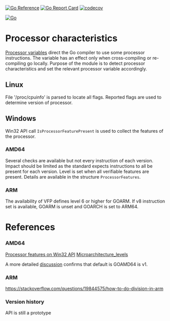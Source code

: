 [![Go Reference](https://pkg.go.dev/badge/github.com/iwdgo/processorfeatures.svg)](https://pkg.go.dev/github.com/iwdgo/processorfeatures)
[![Go Report Card](https://goreportcard.com/badge/github.com/iwdgo/processorfeatures)](https://goreportcard.com/report/github.com/iwdgo/processorfeatures)
[![codecov](https://codecov.io/gh/iwdgo/processorfeatures/branch/master/graph/badge.svg)](https://codecov.io/gh/iwdgo/processorfeatures)

[![Go](https://github.com/iwdgo/processorfeatures/actions/workflows/go.yml/badge.svg)](https://github.com/iwdgo/processorfeatures/actions/workflows/go.yml)

# Processor characteristics 

[Processor variables](https://go.dev/doc/install/source#environment) direct the Go compiler to use some processor instructions.
The variable has an effect only when cross-compiling or re-compiling go locally.
Purpose of the module is to detect processor characteristics and set the relevant processor variable accordingly.

## Linux

File '/proc/cpuinfo' is parsed to locate all flags.
Reported flags are used to determine version of processor.

## Windows

Win32 API call `IsProcessorFeaturePresent` is used to collect the features of the processor.

### AMD64

Several checks are available but not every instruction of each version.
Impact should be limited as the standard expects instructions to all be present for each version.
Level is set when all verifiable features are present.
Details are available in the structure `ProcessorFeatures`.

### ARM

The availability of VFP defines level 6 or higher for GOARM.
If v8 instruction set is available, GOARM is unset and GOARCH is set to ARM64. 

# References

### AMD64
[Processor features on Win32 API](https://learn.microsoft.com/en-us/windows/win32/api/processthreadsapi/nf-processthreadsapi-isprocessorfeaturepresent)
[Microarchitecture_levels](https://en.wikipedia.org/wiki/X86-64#Microarchitecture_levels)

A more detailed [discussion](https://github.com/golang/go/issues/50589) confirms that default is GOAMD64 is v1.

### ARM

https://stackoverflow.com/questions/19844575/how-to-do-division-in-arm

### Version history

API is still a prototype